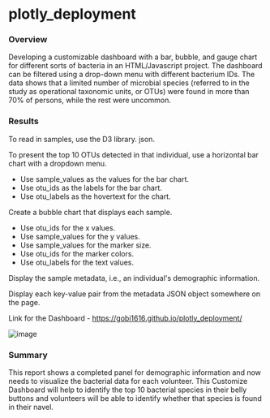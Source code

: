 # plotly_deployment

### Overview

Developing a customizable dashboard with a bar, bubble, and gauge chart for different sorts of bacteria in an HTML/Javascript project. The dashboard can be filtered using a drop-down menu with different bacterium IDs. The data shows that a limited number of microbial species (referred to in the study as operational taxonomic units, or OTUs) were found in more than 70% of persons, while the rest were uncommon.

### Results

To read in samples, use the D3 library. json.

To present the top 10 OTUs detected in that individual, use a horizontal bar chart with a dropdown menu.

- Use sample_values as the values for the bar chart.
- Use otu_ids as the labels for the bar chart.
- Use otu_labels as the hovertext for the chart.

Create a bubble chart that displays each sample.
- Use otu_ids for the x values.
- Use sample_values for the y values.
- Use sample_values for the marker size.
- Use otu_ids for the marker colors.
- Use otu_labels for the text values.

Display the sample metadata, i.e., an individual's demographic information.

Display each key-value pair from the metadata JSON object somewhere on the page.

Link for the Dashboard - https://gobi1616.github.io/plotly_deployment/

![image](https://user-images.githubusercontent.com/82549869/125372120-55204880-e350-11eb-9fa8-d780e4ebe485.png)

### Summary

This report shows a completed panel for demographic information and now needs to visualize the bacterial data for each volunteer. This Customize Dashboard will help to identify the top 10 bacterial species in their belly buttons and volunteers will be able to identify whether that species is found in their navel.
